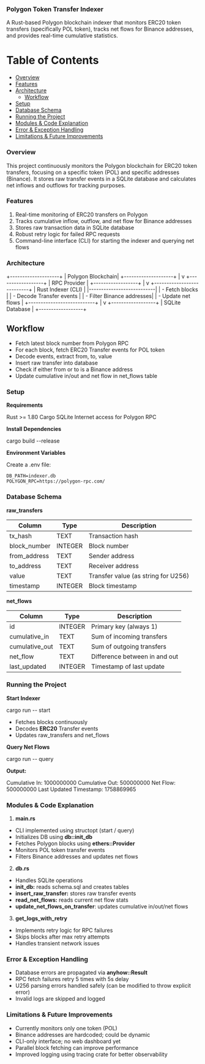 
### Polygon Token Transfer Indexer

A Rust-based Polygon blockchain indexer that monitors ERC20 token transfers (specifically POL token), tracks net flows for Binance addresses, and provides real-time cumulative statistics.

# Table of Contents

-   [Overview](#overview)
-   [Features](#features)
-   [Architecture](#architecture)
    - [Workflow](#workflow)
-   [Setup](#setup)
-   [Database Schema](#database-schema)
-   [Running the Project](#running-the-project)
-   [Modules & Code Explanation](#modules--code-explanation)
-   [Error & Exception Handling](#error--exception-handling)
-   [Limitations & Future Improvements](#limitations--future-improvements)



### Overview

This project continuously monitors the Polygon blockchain for ERC20 token transfers, focusing on a specific token (POL) and specific addresses (Binance). It stores raw transfer events in a SQLite database and calculates net inflows and outflows for tracking purposes.


### Features

1. Real-time monitoring of ERC20 transfers on Polygon
2. Tracks cumulative inflow, outflow, and net flow for Binance addresses
3. Stores raw transaction data in SQLite database
4. Robust retry logic for failed RPC requests
5. Command-line interface (CLI) for starting the indexer and querying net flows


### Architecture

+--------------------+
|  Polygon Blockchain|
+--------------------+
          |
          v
  +------------------+
  |   RPC Provider   |
  +------------------+
          |
          v
+---------------------------+
|  Rust Indexer (CLI)       |
|---------------------------|
| - Fetch blocks            |
| - Decode Transfer events  |
| - Filter Binance addresses|
| - Update net flows        |
+---------------------------+
          |
          v
  +------------------+
  |  SQLite Database |
  +------------------+



## Workflow

- Fetch latest block number from Polygon RPC
- For each block, fetch ERC20 Transfer events for POL token
- Decode events, extract from, to, value
- Insert raw transfer into database
- Check if either from or to is a Binance address
- Update cumulative in/out and net flow in net_flows table



### Setup

**Requirements**

Rust >= 1.80
Cargo
SQLite
Internet access for Polygon RPC

**Install Dependencies**

cargo build --release

**Environment Variables**

Create a .env file:

    DB_PATH=indexer.db
    POLYGON_RPC=https://polygon-rpc.com/


### Database Schema

**raw_transfers**

| Column       | Type    | Description                         |
| ------------ | ------- | ----------------------------------- |
| tx_hash      | TEXT    | Transaction hash                    |
| block_number | INTEGER | Block number                        |
| from_address | TEXT    | Sender address                      |
| to_address   | TEXT    | Receiver address                    |
| value        | TEXT    | Transfer value (as string for U256) |
| timestamp    | INTEGER | Block timestamp                     |



**net_flows**

| Column         | Type    | Description                   |
| -------------- | ------- | ----------------------------- |
| id             | INTEGER | Primary key (always 1)        |
| cumulative_in  | TEXT    | Sum of incoming transfers     |
| cumulative_out | TEXT    | Sum of outgoing transfers     |
| net_flow       | TEXT    | Difference between in and out |
| last_updated   | INTEGER | Timestamp of last update      |



### Running the Project

**Start Indexer**

cargo run -- start

- Fetches blocks continuously
- Decodes **ERC20** Transfer events
- Updates raw_transfers and net_flows


**Query Net Flows**

cargo run -- query


**Output:**

Cumulative In: 1000000000
Cumulative Out: 500000000
Net Flow: 500000000
Last Updated Timestamp: 1758869965


### Modules & Code Explanation

1. **main.rs**

- CLI implemented using structopt (start / query)
- Initializes DB using **db::init_db**
- Fetches Polygon blocks using **ethers::Provider**
- Monitors POL token transfer events
- Filters Binance addresses and updates net flows

2. **db.rs**

- Handles SQLite operations
- **init_db:** reads schema.sql and creates tables
- **insert_raw_transfer:** stores raw transfer events
- **read_net_flows:** reads current net flow stats
- **update_net_flows_on_transfer**: updates cumulative in/out/net flows

3. **get_logs_with_retry**

- Implements retry logic for RPC failures
- Skips blocks after max retry attempts
- Handles transient network issues


### Error & Exception Handling

- Database errors are propagated via **anyhow::Result**
- RPC fetch failures retry 5 times with 5s delay
- U256 parsing errors handled safely (can be modified to throw explicit error)
- Invalid logs are skipped and logged



### Limitations & Future Improvements

- Currently monitors only one token (POL)
- Binance addresses are hardcoded; could be dynamic
- CLI-only interface; no web dashboard yet
- Parallel block fetching can improve performance
- Improved logging using tracing crate for better observability